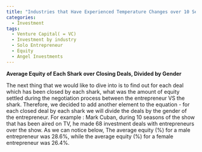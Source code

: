 ```yaml
---
title: "Industries that Have Experienced Temperature Changes over 10 Seasons (Part 4: Stats For Sharks)"
categories:
  - Investment
tags:
  - Venture Capital( = VC)
  - Investment by industry
  - Solo Entrepreneur
  - Equity
  - Angel Investments
---
```



**Average Equity of Each Shark over Closing Deals, Divided by Gender**

The next thing that we would like to dive into is to find out for each deal which has been closed by each shark, what was the amount of equity settled during the negotiation process between the entrepreneur VS the shark. Therefore, we decided to add another element to the equation - for each closed deal by each shark we will divide the deals by the gender of the entrepreneur. For example : Mark Cuban, during 10 seasons of the show that has been aired on TV, he made 68 investment deals with entrepreneurs over the show. As we can notice below, The average equity (%) for a male entrepreneur was 28.6%, while the average equity (%) for a female entrepreneur was 26.4%.